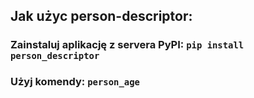 ## Jak użyc person-descriptor:
### Zainstaluj aplikację z servera PyPI: `pip install person_descriptor` 
### Użyj komendy: `person_age` 